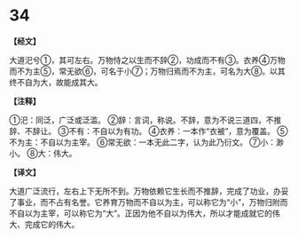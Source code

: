 # 34

**【经文】**

大道汜兮①，其可左右。万物恃之以生而不辞②，功成而不有③。衣养④万物而不为主⑤，常无欲⑥，可名于小⑦；万物归焉而不为主，可名为大⑧。以其终不自为大，故能成其大。

**【注释】**

①汜：同泛，广泛或泛滥。
②辞：言词，称说。不辞，意为不说三道四，不推辞、不辞让。
③不有：不自以为有功。
④衣养：一本作“衣被”，意为覆盖。
⑤不为主：不自以为主宰。
⑥常无欲：一本无此二字，认为此乃衍文。
⑦小：渺小。
⑧大：伟大。

**【译文】**

大道广泛流行，左右上下无所不到。万物依赖它生长而不推辞，完成了功业，办妥了事业，而不占有名誉。它养育万物而不自以为主，可以称它为“小”，万物归附而不自以为主宰，可以称它为“大”。正因为他不自以为伟大，所以才能成就它的伟大、完成它的伟大。
